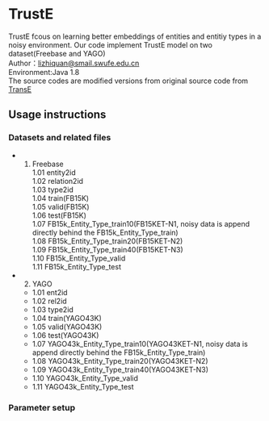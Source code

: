 # TrustE
TrustE fcous on learning better embeddings of entities and entitiy types in a noisy environment. Our code implement TrustE model on two dataset(Freebase and YAGO)  
Author：lizhiquan@smail.swufe.edu.cn  
Environment:Java 1.8  
The source codes are modified versions from original source code from [TransE](https://github.com/MaximTian/TransX)  
## Usage instructions
### Datasets and related files
* 1. Freebase  
          1.01 entity2id  
          1.02 relation2id  
          1.03 type2id  
          1.04 train(FB15K)  
          1.05 valid(FB15K)  
          1.06 test(FB15K)  
     1.07 FB15k_Entity_Type_train10(FB15KET-N1, noisy data is append directly behind the FB15k_Entity_Type_train)  
     1.08 FB15k_Entity_Type_train20(FB15KET-N2)  
     1.09 FB15k_Entity_Type_train40(FB15KET-N3)  
     1.10 FB15k_Entity_Type_valid  
     1.11 FB15k_Entity_Type_test  
* 2. YAGO
  * 1.01 ent2id
  * 1.02 rel2id
  * 1.03 type2id
  * 1.04 train(YAGO43K)
  * 1.05 valid(YAGO43K)
  * 1.06 test(YAGO43K)
  * 1.07 YAGO43k_Entity_Type_train10(YAGO43KET-N1, noisy data is append directly behind the FB15k_Entity_Type_train)
  * 1.08 YAGO43k_Entity_Type_train20(YAGO43KET-N2)
  * 1.09 YAGO43k_Entity_Type_train40(YAGO43KET-N3)
  * 1.10 YAGO43k_Entity_Type_valid
  * 1.11 YAGO43k_Entity_Type_test
### Parameter setup
